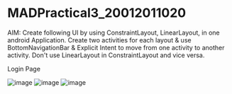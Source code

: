 # MADPractical3_20012011020
AIM: Create following UI by using ConstraintLayout, LinearLayout, in one android Application. Create two activities for each layout & use BottomNavigationBar & Explicit Intent to move from one activity to another activity. Don't use LinearLayout in ConstraintLayout and vice versa.

Login Page

![image](https://user-images.githubusercontent.com/107744227/189538451-99a54474-f704-4c71-8936-d7d736e48121.png)
![image](https://user-images.githubusercontent.com/107744227/189538476-d5a2395e-dc5f-4eb9-b94b-15a27b8025e4.png)
![image](https://user-images.githubusercontent.com/107744227/189538596-b7a9e91c-6601-4579-8d2b-465888936344.png)

